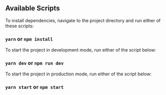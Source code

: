 ## Available Scripts

To install dependencies, navigate to the project directory and run either of these scripts:

### `yarn` or `npm install`

To start the project in development mode, run either of the script below:

### `yarn dev` or `npm run dev`

To start the project in production mode, run either of the script below:

### `yarn start` or `npm start`
